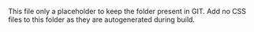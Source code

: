 This file only a placeholder to keep the folder present in GIT. Add no CSS files to this folder as they are autogenerated during build.